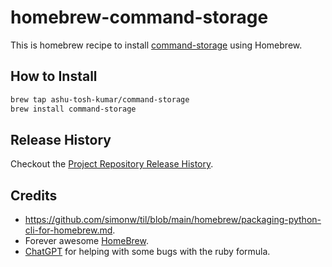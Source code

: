 # homebrew-command-storage

This is homebrew recipe to install
[command-storage](https://github.com/ashu-tosh-kumar/command-storage) using Homebrew.

## How to Install

```bash
brew tap ashu-tosh-kumar/command-storage
brew install command-storage
```

## Release History

Checkout the [Project Repository Release History](https://github.com/ashu-tosh-kumar/command-storage/tree/main?tab=readme-ov-file#release-history).

## Credits

- <https://github.com/simonw/til/blob/main/homebrew/packaging-python-cli-for-homebrew.md>.
- Forever awesome [HomeBrew](https://brew.sh/).
- [ChatGPT](https://chat.openai.com/) for helping with some bugs with the ruby formula.
